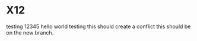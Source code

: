# X12
testing 12345
hello world
testing
this should create a conflict
this should be on the new branch.